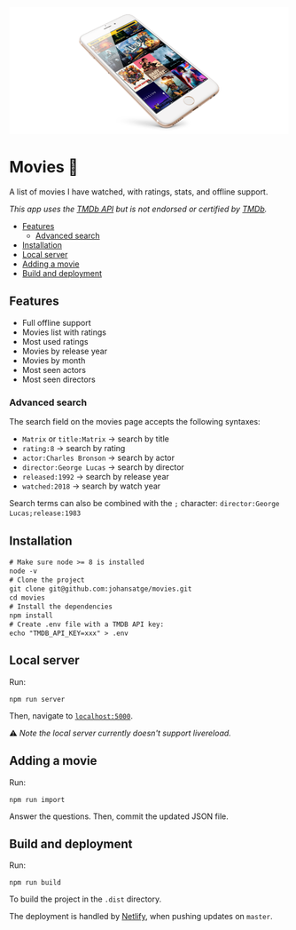 ![movies](movies.png)

# Movies 🎥

A list of movies I have watched, with ratings, stats, and offline support.

_This app uses the [TMDb API](https://developers.themoviedb.org/) but is not endorsed or certified by [TMDb](https://www.themoviedb.org/)._

* [Features](#features)
  * [Advanced search](#advanced-search)
* [Installation](#installation)
* [Local server](#local-server)
* [Adding a movie](#adding-a-movie)
* [Build and deployment](#build-and-deployment)

## Features

* Full offline support
* Movies list with ratings
* Most used ratings
* Movies by release year
* Movies by month
* Most seen actors
* Most seen directors

### Advanced search

The search field on the movies page accepts the following syntaxes:

* `Matrix` or `title:Matrix` → search by title
* `rating:8` → search by rating
* `actor:Charles Bronson` → search by actor
* `director:George Lucas` → search by director
* `released:1992` → search by release year
* `watched:2018` → search by watch year

Search terms can also be combined with the `;` character: `director:George Lucas;release:1983`

## Installation

```shell
# Make sure node >= 8 is installed
node -v
# Clone the project
git clone git@github.com:johansatge/movies.git
cd movies
# Install the dependencies
npm install
# Create .env file with a TMDB API key:
echo "TMDB_API_KEY=xxx" > .env
```

## Local server

Run:

```shell
npm run server
```

Then, navigate to [`localhost:5000`](http://localhost:5000/).

:warning: _Note the local server currently doesn't support livereload._

## Adding a movie

Run:

```shell
npm run import
```

Answer the questions. Then, commit the updated JSON file.

## Build and deployment

Run:

```shell
npm run build
```

To build the project in the `.dist` directory.

The deployment is handled by [Netlify](https://www.netlify.com/), when pushing updates on `master`.
